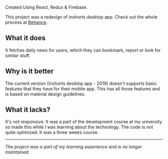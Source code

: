 Created Using React, Redux & Firebase.

This project was a redesign of inshorts desktop app. Check out the whole process at [Behance](https://www.behance.net/gallery/92443015/UX-Inshorts-Redesign-Develop).

## What it does
It fetches daily news for users, which they can bookmark, report or look for similar stuff.

## Why is it better
The current version (Inshorts desktop app - 2019) doesn't supports basic features that they have for their mobile app.
This has all those features and is based on material design guidelines.


## What it lacks?
It's not responsive. It was a part of the development course at my university so made this while I was learning about the technology. The code is not quite optimized. It was a three weeks course.

------------------------

*The project was a part of my learning experience and is no longer maintained.*
